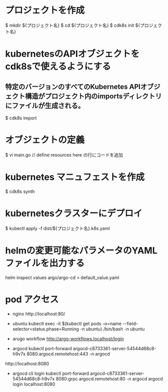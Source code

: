 # プロジェクトを作成
$ mkdir ${プロジェクト名}
$ cd ${プロジェクト名}
$ cdk8s init ${プロジェクト名}

# kubernetesのAPIオブジェクトをcdk8sで使えるようにする
## 特定のバージョンのすべてのKubernetes APIオブジェクト構造がプロジェクト内のimportsディレクトリにファイルが生成される。
$ cdk8s import

# オブジェクトの定義
$ vi main.go
// define resources here
の行にコードを追加

# kubernetes マニュフェストを作成
$ cdk8s synth

# kubernetesクラスターにデプロイ
$ kubectl apply -f dist/${プロジェクト名}.k8s.yaml

# helmの変更可能なパラメータのYAMLファイルを出力する
helm inspect values argo/argo-cd > default_value.yaml

# pod アクセス
- nginx
http://localhost:80/

- ubuntu
kubectl exec -it $(kubectl get pods -o=name --field-selector=status.phase=Running -n ubuntu) /bin/bash -n ubuntu

- arugo workflow
http://argo-workflows.localhost/login


- argocd 
kubectl port-forward argocd-c8733361-server-54544d68c8-h9v7x 8080:argocd.remotehost:443 -n argocd

http://localhost:8080

- argocd cli login
kubectl port-forward argocd-c8733361-server-54544d68c8-h9v7x 8080:grpc.argocd.remotehost:80 -n argocd
argocd login localhost:8080
